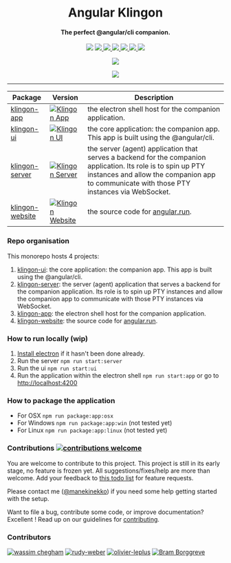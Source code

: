 <p align="center">
  <h1 align="center">Angular Klingon</h1>
  <h4 align="center">The perfect @angular/cli companion.</h4>
</p>

<p align="center" >

  <img src="https://img.shields.io/github/license/manekinekko/klingon.svg"/>
  
  <a href="https://app.buddy.works/manekinekko-1/klingon/pipelines/pipeline/150032">
    <img src="https://app.buddy.works/manekinekko-1/klingon/pipelines/pipeline/150032/badge.svg?token=cee6a291d42aeeb701176104f8623d429614bf77cb0c7d7b68bc5a342e49ffe9"/>
  </a>
    
  <a href="https://github.com/manekinekko/klingon/compare/master...develop">
    <img src="https://img.shields.io/github/commits-since/manekinekko/klingon/master.svg?label=commits%20to%20deploy"/>
  </a>
  
 <a href="https://github.com/manekinekko/klingon">
    <img src="https://img.shields.io/github/contributors/manekinekko/klingon.svg"/>
  </a>
  
 <a href="https://angular.run">
    <img src="https://img.shields.io/website-up-down-ff69b4-ff69b4/http/shields.io.svg?label=angular.run"/>
  </a>

  <a href="https://twitter.comt/manekinekko">
    <img src="https://img.shields.io/badge/say-thanks-ff69b4.svg"/>
  </a>
  
  <a href="https://angular.io">
    <img src="https://img.shields.io/badge/Made%20with-Angular-E13137.svg"/>
  </a>
  
</p>
<p align="center">
  <img with="192" align="center" src="https://angular.run/img/icons/android-chrome-192x192.png"/>
</p>
<p align="center">
  <img align="center" src="https://user-images.githubusercontent.com/1699357/29433535-dc8fe89e-839f-11e7-89a4-4aee1ccdfc03.png"/>
</p>

<hr>

| Package | Version | Description |
|------------------------------------------------------------------------------------------------|-------------------------------------------------------------------------------------------------------------------------|-------------------------------------------------------------------------------------------------------------------------------------------------------------------------------------------------------------|
| [klingon-app](https://github.com/manekinekko/klingon/tree/master/packages/klingon-app) | [![Klingon App](https://img.shields.io/npm/v/@klingon/app.svg)](https://www.npmjs.com/package/@klingon/app) | the electron shell host for the companion application. |
| [klingon-ui](https://github.com/manekinekko/klingon/tree/master/packages/klingon-ui) | [![Klingon UI](https://img.shields.io/npm/v/@klingon/ui.svg)](https://www.npmjs.com/package/@klingon/ui) | the core application: the companion app. This app is built using the @angular/cli. |
| [klingon-server](https://github.com/manekinekko/klingon/tree/master/packages/klingon-server) | [![Klingon Server](https://img.shields.io/npm/v/@klingon/server.svg)](https://www.npmjs.com/package/@klingon/server) | the server (agent) application that serves a backend for the companion application. Its role is to spin up PTY instances and allow the companion app to communicate with those PTY instances via WebSocket. |
| [klingon-website](https://github.com/manekinekko/klingon/tree/master/packages/klingon-website) | [![Klingon Website](https://img.shields.io/npm/v/@klingon/website.svg)](https://www.npmjs.com/package/@klingon/website) | the source code for [angular.run](https://angular.run). |

### Repo organisation

This monorepo hosts 4 projects:

1. [klingon-ui](https://github.com/manekinekko/klingon/tree/master/packages/klingon-ui): the core application: the companion app. This app is built using the @angular/cli.
2. [klingon-server](https://github.com/manekinekko/klingon/tree/master/packages/klingon-server): the server (agent) application that serves a backend for the companion application. Its role is to spin up PTY instances and allow the companion app to communicate with those PTY instances via WebSocket.
3. [klingon-app](https://github.com/manekinekko/klingon/tree/master/packages/klingon-app): the electron shell host for the companion application.
4. [klingon-website](https://github.com/manekinekko/klingon/tree/master/packages/klingon-website): the source code for [angular.run](https://angular.run).

### How to run locally (wip)

1. [Install electron](https://github.com/electron/electron) if it hasn't been done already.
2. Run the server `npm run start:server`
3. Run the ui `npm run start:ui`
4. Run the application within the electron shell `npm run start:app` or go to [http://localhost:4200](http://localhost:4200)

### How to package the application

- For OSX `npm run package:app:osx`
- For Windows `npm run package:app:win` (not tested yet)
- For Linux `npm run package:app:linux` (not tested yet)


### Contributions [![contributions welcome](https://img.shields.io/badge/contributions-welcome-brightgreen.svg?style=flat)](https://github.com/manekinekko/klingon/issues)

You are welcome to contribute to this project. This project is still in its early stage, no feature is frozen yet. All suggestions/fixes/help are more than welcome. Add your feedback to [this todo list](https://github.com/manekinekko/klingon/issues/3) for feature requests.

Please contact me ([@manekinekko](https://twitter.com/manekinekko)) if you need some help getting started with the setup.

Want to file a bug, contribute some code, or improve documentation? Excellent !
Read up on our guidelines for [contributing](https://github.com/manekinekko/klingon/blob/master/CONTRIBUTING.md).

### Contributors

[<img alt="wassim chegham" src="https://avatars3.githubusercontent.com/u/1699357?s=60&v=4">](https://github.com/manekinekko)
[<img alt="rudy-weber" src="https://avatars0.githubusercontent.com/u/3034760?s=60&v=4">](https://github.com/rudyWeber)
[<img alt="olivier-leplus" src="https://avatars1.githubusercontent.com/u/2637742?s=60&v=4">](https://github.com/tagazok)
[<img alt="Bram Borggreve" src="https://avatars0.githubusercontent.com/u/36491?s=60&v=4">](https://github.com/beeman)
